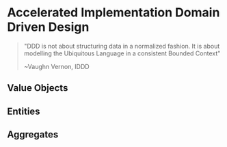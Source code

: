 # Accelerated Implementation Domain Driven Design

> "DDD is not about structuring data in a normalized fashion. 
> It is about modelling the Ubiquitous Language in a consistent Bounded Context" 
>
> ~Vaughn Vernon, IDDD

## Value Objects



## Entities

## Aggregates
